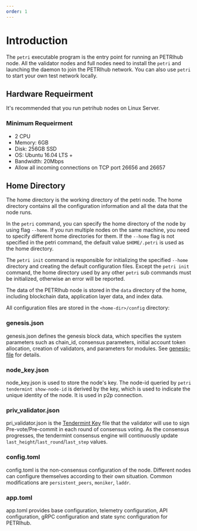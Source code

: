 ```yaml
---
order: 1
---
```


# Introduction

The `petri` executable program is the entry point for running an PETRIhub node. All the validator nodes and full nodes need to install the `petri` and launching the daemon to join the PETRIhub network. You can also use `petri` to start your own test network locally.

## Hardware Requeirment

It's recommended that you run petrihub nodes on Linux Server.

### Minimum Requeirment

- 2 CPU
- Memory: 6GB
- Disk: 256GB SSD
- OS: Ubuntu 16.04 LTS +
- Bandwidth: 20Mbps
- Allow all incoming connections on TCP port 26656 and 26657

## Home Directory

The home directory is the working directory of the petri node. The home directory contains all the configuration information and all the data that the node runs.

In the `petri` command, you can specify the home directory of the node by using flag `--home`. If you run multiple nodes on the same machine, you need to specify different home directories for them. If the `--home` flag is not specified in the petri command, the default value `$HOME/.petri` is used as the home directory.

The `petri init` command is responsible for initializing the specified `--home` directory and creating the default configuration files. Except the `petri init` command, the home directory used by any other `petri` sub commands must be initialized, otherwise an error will be reported.

The data of the PETRIhub node is stored in the `data` directory of the home, including blockchain data, application layer data, and index data.

All configuration files are stored in the `<home-dir>/config` directory:

### genesis.json

genesis.json defines the genesis block data, which specifies the system parameters such as chain_id, consensus parameters, initial account token allocation, creation of validators, and parameters for modules. See [genesis-file](../concepts/genesis-file.md) for details.

### node_key.json

node_key.json is used to store the node's key. The node-id queried by `petri tendermint show-node-id` is derived by the key, which is used to indicate the unique identity of the node. It is used in p2p connection.

### priv_validator.json

pri_validator.json is the [Tendermint Key](../concepts/validator-faq.md#tendermint-key) file that the validator will use to sign Pre-vote/Pre-commit in each round of consensus voting. As the consensus progresses, the tendermint consensus engine will continuously update `last_height`/`last_round`/`last_step` values.

### config.toml

config.toml is the non-consensus configuration of the node. Different nodes can configure themselves according to their own situation. Common modifications are `persistent_peers`, `moniker`, `laddr`.

### app.toml

app.toml provides base configuration, telemetry configuration, API configuration, gRPC configuration and state sync configuration for PETRIhub.

